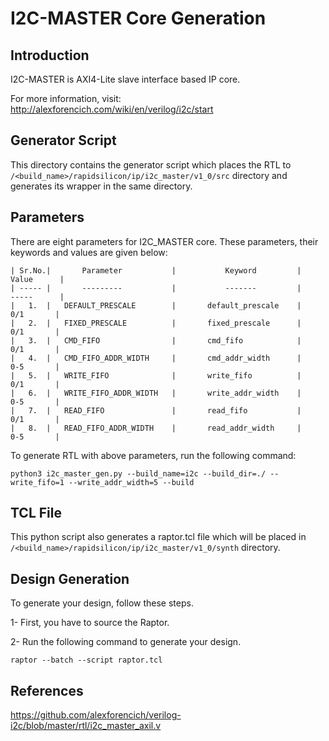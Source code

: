 # I2C-MASTER Core Generation 

## Introduction
I2C-MASTER is AXI4-Lite slave interface based IP core.

For more information, visit: http://alexforencich.com/wiki/en/verilog/i2c/start

## Generator Script

This directory contains the generator script which places the RTL to `/<build_name>/rapidsilicon/ip/i2c_master/v1_0/src` directory and generates its wrapper in the same directory. 
    
## Parameters
There are eight parameters for I2C_MASTER core. These parameters, their keywords and values are given below:

    | Sr.No.|       Parameter           |           Keyword         |       Value      |
    | ----- |       ---------           |           -------         |       -----      |
    |   1.  |   DEFAULT_PRESCALE        |       default_prescale    |        0/1       |
    |   2.  |   FIXED_PRESCALE          |       fixed_prescale      |        0/1       |
    |   3.  |   CMD_FIFO                |       cmd_fifo            |        0/1       |  
    |   4.  |   CMD_FIFO_ADDR_WIDTH     |       cmd_addr_width      |        0-5       |
    |   5.  |   WRITE_FIFO              |       write_fifo          |        0/1       |
    |   6.  |   WRITE_FIFO_ADDR_WIDTH   |       write_addr_width    |        0-5       |
    |   7.  |   READ_FIFO               |       read_fifo           |        0/1       |
    |   8.  |   READ_FIFO_ADDR_WIDTH    |       read_addr_width     |        0-5       |


To generate RTL with above parameters, run the following command:
```
python3 i2c_master_gen.py --build_name=i2c --build_dir=./ --write_fifo=1 --write_addr_width=5 --build
```


## TCL File

This python script also generates a raptor.tcl file which will be placed in `/<build_name>/rapidsilicon/ip/i2c_master/v1_0/synth` directory.

## Design Generation

To generate your design, follow these steps.

1-  First, you have to source the Raptor.

2-  Run the following command to generate your design.
```
raptor --batch --script raptor.tcl
```

## References

https://github.com/alexforencich/verilog-i2c/blob/master/rtl/i2c_master_axil.v
